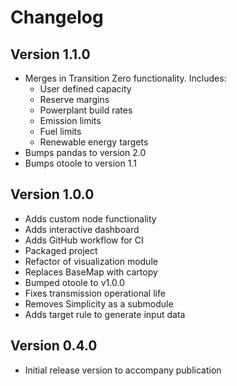# Changelog

## Version 1.1.0
- Merges in Transition Zero functionality. Includes:
  - User defined capacity 
  - Reserve margins 
  - Powerplant build rates 
  - Emission limits  
  - Fuel limits 
  - Renewable energy targets 
- Bumps pandas to version 2.0
- Bumps otoole to version 1.1

## Version 1.0.0
- Adds custom node functionality 
- Adds interactive dashboard 
- Adds GitHub workflow for CI  
- Packaged project
- Refactor of visualization module
- Replaces BaseMap with cartopy 
- Bumped otoole to v1.0.0
- Fixes transmission operational life
- Removes Simplicity as a submodule 
- Adds target rule to generate input data

## Version 0.4.0
 - Initial release version to accompany publication 